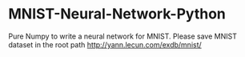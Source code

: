 # MNIST-Neural-Network-Python
Pure Numpy to write a neural network for MNIST.
Please save MNIST dataset in the root path
http://yann.lecun.com/exdb/mnist/
